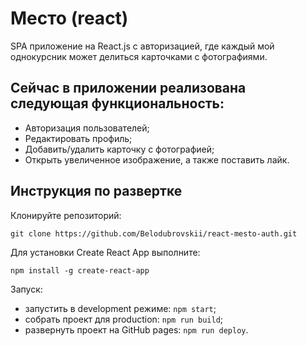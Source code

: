 # Место (react)
SPA приложение на React.js c авторизацией, где каждый мой однокурсник может делиться карточками с фотографиями.


## Сейчас в приложении реализована следующая функциональность:
* Авторизация пользователей;
* Редактировать профиль;
* Добавить/удалить карточку с фотографией;
* Открыть увеличенное изображение, а также поставить лайк.

## Инструкция по развертке
Клонируйте репозиторий:

`git clone https://github.com/Belodubrovskii/react-mesto-auth.git`

Для установки Create React App выполните:

`npm install -g create-react-app`

Запуск:
* запустить в development режиме: `npm start`;
* собрать проект для production: `npm run build`;
* развернуть проект на GitHub pages: `npm run deploy`.
